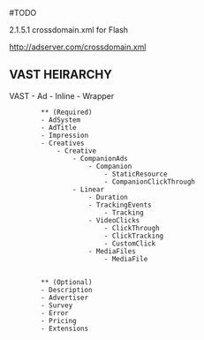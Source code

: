 #TODO


2.1.5.1 crossdomain.xml for Flash


http://adserver.com/crossdomain.xml


<cross-domain-policy>
<allow-access-from domain=”*”>
<cross-domain-policy>

## VAST HEIRARCHY

VAST
    - Ad
        - Inline
        - Wrapper

            ** (Required)
            - AdSystem
            - AdTitle
            - Impression
            - Creatives
                - Creative
                    - CompanionAds
                        - Companion
                            - StaticResource
                            - CompanionClickThrough
                    - Linear
                        - Duration
                        - TrackingEvents
                            - Tracking
                        - VideoClicks
                            - ClickThrough
                            - ClickTracking
                            - CustomClick
                        - MediaFiles
                            - MediaFile


            ** (Optional)
            - Description
            - Advertiser
            - Survey
            - Error
            - Pricing
            - Extensions


            
